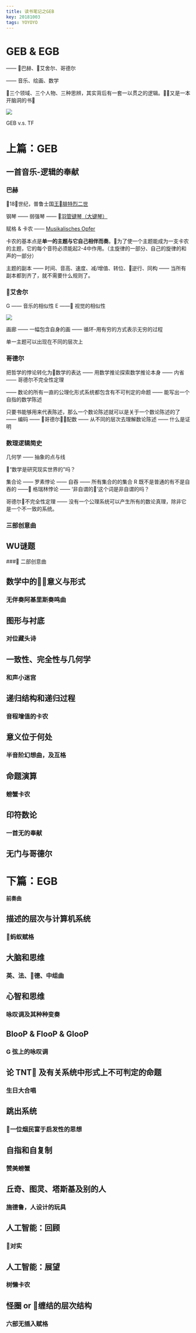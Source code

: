 ```yaml
---
title: 读书笔记之GEB
key: 20181003
tags: YOYOYO
---
```


# GEB & EGB

—— 巴赫、艾舍尔、哥德尔

—— 音乐、绘画、数学

三个领域、三个人物、三种思辨，其实背后有一套一以贯之的逻辑。又是一本开脑洞的书🧐

![](https://cl.ly/95e0861a587c/download/Image%2525202018-10-03%252520at%25252010.07.48%252520PM.png)

GEB v.s. TF

# 上篇：GEB

## 一首音乐-逻辑的奉献

### 巴赫 
18世纪，普鲁士国[王腓特烈二世](https://zh.wikipedia.org/wiki/%E8%85%93%E7%89%B9%E7%83%88%E4%BA%8C%E4%B8%96_(%E6%99%AE%E9%B2%81%E5%A3%AB))

钢琴 —— 弱强琴 —— [羽管键琴（大键琴）](https://zh.wikipedia.org/wiki/%E5%A4%A7%E9%8D%B5%E7%90%B4)

赋格 & 卡农 —— [Musikalisches Opfer](https://www.youtube.com/watch?v=PcTVkOzrzQs)

卡农的基本点是**单一的主题与它自己相伴而奏**。为了使一个主题能成为一支卡农的主题，它的每个音符必须能起2-4中作用。（主旋律的一部分、自己的旋律的和声的一部分）

主题的副本 —— 时间、音高、速度、减/增值、转位、逆行、同构 —— 当所有副本都到齐了，就不需要什么规则了。

### 艾舍尔 
G —— 音乐的相似性
E —— 视觉的相似性

![](https://cl.ly/5fa2d4967ff9/download/Image%2525202018-10-03%252520at%25252011.04.47%252520PM.jpg)

画廊 —— 一幅包含自身的画 —— 循环-用有穷的方式表示无穷的过程

单一主题可以出现在不同的层次上

### 哥德尔 
把哲学的悖论转化为数学的表达 —— 用数学推论探索数学推论本身 —— 内省 —— 哥德尔不完全性定理

—— 数论的所有一直的公理化形式系统都包含有不可判定的命题 —— 能写出一个自指的数学陈述

只要书能够用来代表陈述，那么一个数论陈述就可以是关于一个数论陈述的了 —— 编码 —— 哥德尔配数 —— 从不同的层次去理解数论陈述 —— 什么是证明

### 数理逻辑简史
几何学 —— 抽象的点与线

“数学是研究现实世界的”吗？

集合论 —— 罗素悖论 —— 自吞 —— 所有集合的的集合 R 既不是普通的有不是自吞的 —— 格瑞林悖论 —— ‘非自谓的’这个词是非自谓的吗？

哥德尔不完全性定理 —— 没有一个公理系统可以产生所有的数论真理，除非它是一个不一致的系统。


### 三部创意曲

## WU谜题

### 二部创意曲

## 数学中的意义与形式

### 无伴奏阿基里斯奏鸣曲

## 图形与衬底

### 对位藏头诗

## 一致性、完全性与几何学

### 和声小迷宫

## 递归结构和递归过程

### 音程增值的卡农

## 意义位于何处

### 半音阶幻想曲，及互格

## 命题演算

### 螃蟹卡农

## 印符数论

### 一首无的奉献

## 无门与哥德尔

# 下篇：EGB

**前奏曲**

## 描述的层次与计算机系统

### 蚂蚁赋格

## 大脑和思维

### 英、法、德、中组曲

## 心智和思维

### 咏叹调及其种种变奏

## BlooP & FlooP & GlooP

### G 弦上的咏叹调

## 论 TNT 及有关系统中形式上不可判定的命题

### 生日大合唱

## 跳出系统

### 一位烟民富于启发性的思想

## 自指和自复制

### 赞美螃蟹

## 丘奇、图灵、塔斯基及别的人

### 施德鲁，人设计的玩具

## 人工智能：回顾

### 对实

## 人工智能：展望

### 树懒卡农

## 怪圈 or 缠结的层次结构

### 六部无插入赋格

